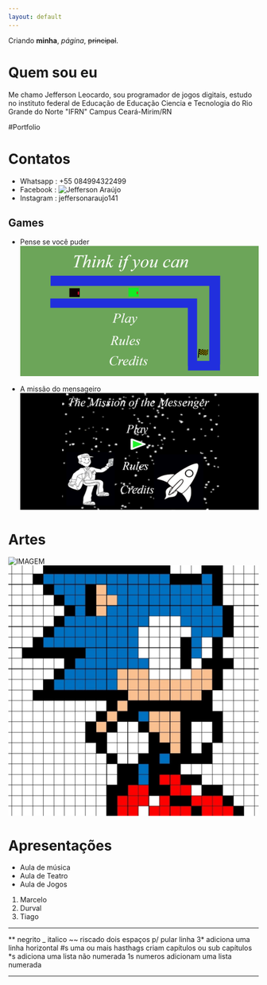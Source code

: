 ```yaml
---
layout: default
---
```


Criando **minha**, _página_, ~~principal~~.

# Quem sou eu

Me chamo Jefferson Leocardo, sou programador de jogos digitais, estudo no instituto federal de Educação de Educação Ciencia e Tecnologia do Rio Grande do Norte "IFRN" Campus Ceará-Mirim/RN

#Portfolio

# Contatos

* Whatsapp : +55 084994322499
* Facebook : ![Jefferson Araújo]()
* Instagram : jeffersonaraujo141

## Games
* Pense se você puder
[![](Jogo1.png)](https://jefferson141.github.io/Pense%20se%20voc%C3%AA%20puder/)

* A missão do mensageiro
[![](Jogo2.png)](https://jefferson141.github.io/A%20miss%C3%A3o%20do%20Mensageiro/)



# Artes

![IMAGEM](http://4.bp.blogspot.com/-97VP7e8NGkU/URkrLUZI57I/AAAAAAAAEQY/-cNg114yN1k/s1600/hulk_pixelart3_grid.png)
![](Sonic.png)

# Apresentações
* Aula de música
* Aula de Teatro
* Aula de Jogos

1. Marcelo
2. Durval
3. Tiago


* * *

** negrito
_ italico
~~ riscado
  dois espaços p/ pular linha
3* adiciona uma linha horizontal
#s uma ou mais hasthags criam capítulos ou sub capítulos
*s adiciona uma lista não numerada
1s numeros adicionam uma lista numerada

* * *




